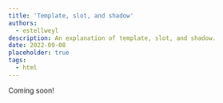 ```yaml
---
title: 'Template, slot, and shadow'
authors:
  - estellweyl
description: An explanation of template, slot, and shadow.
date: 2022-09-08
placeholder: true
tags:
  - html
---
```


Coming soon!